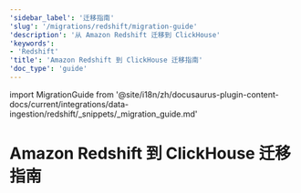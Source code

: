 ```yaml
---
'sidebar_label': '迁移指南'
'slug': '/migrations/redshift/migration-guide'
'description': '从 Amazon Redshift 迁移到 ClickHouse'
'keywords':
- 'Redshift'
'title': 'Amazon Redshift 到 ClickHouse 迁移指南'
'doc_type': 'guide'
---
```


import MigrationGuide from '@site/i18n/zh/docusaurus-plugin-content-docs/current/integrations/data-ingestion/redshift/_snippets/_migration_guide.md'


# Amazon Redshift 到 ClickHouse 迁移指南

<MigrationGuide/>
